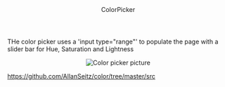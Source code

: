 <header>ColorPicker</header>
  <p>THe color picker uses a 'input type="range"' to populate the page with a slider bar for Hue, Saturation and Lightness </p>
  <p align="center">
  <img alt="Color picker picture" src="https://colorpicker.crea-th.at/gifs/colorpicker.gif">
</p>


https://github.com/AllanSeitz/color/tree/master/src
